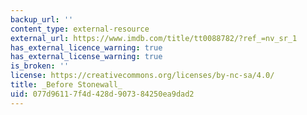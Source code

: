 ```yaml
---
backup_url: ''
content_type: external-resource
external_url: https://www.imdb.com/title/tt0088782/?ref_=nv_sr_1
has_external_licence_warning: true
has_external_license_warning: true
is_broken: ''
license: https://creativecommons.org/licenses/by-nc-sa/4.0/
title: _Before Stonewall_
uid: 077d9611-7f4d-428d-9073-84250ea9dad2
---
```


